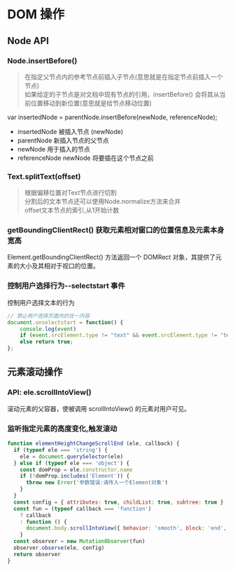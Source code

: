 # DOM 操作  

## Node API

### Node.insertBefore()  

> 在指定父节点内的参考节点前插入子节点(意思就是在指定节点前插入一个节点)  
> 如果给定的子节点是对文档中现有节点的引用，insertBefore() 会将其从当前位置移动到新位置(意思就是给节点移动位置)  

var insertedNode = parentNode.insertBefore(newNode, referenceNode);

* insertedNode 被插入节点 (newNode)
* parentNode 新插入节点的父节点
* newNode 用于插入的节点
* referenceNode newNode 将要插在这个节点之前  

### Text.splitText(offset)  

> 根据偏移位置对Text节点进行切割  
> 分割后的文本节点还可以使用Node.normalize方法来合并  
> offset文本节点的索引,从1开始计数  

### getBoundingClientRect()  获取元素相对窗口的位置信息及元素本身宽高

Element.getBoundingClientRect() 方法返回一个 DOMRect 对象，其提供了元素的大小及其相对于视口的位置。

### 控制用户选择行为--selectstart 事件

控制用户选择文本的行为

```js
// 禁止用户选择页面内的任一内容
document.onselectstart = function() {
    console.log(event)
	if (event.srcElement.type != "text" && event.srcElement.type != "textarea" && event.srcElement.type != "password") return false;
	else return true;
};
```

## 元素滚动操作

### API: ele.scrollIntoView()

滚动元素的父容器，使被调用 scrollIntoView() 的元素对用户可见。

### 监听指定元素的高度变化,触发滚动

```javascript
function elementHeightChangeScrollEnd (ele, callback) {
  if (typeof ele === 'string') {
    ele = document.querySelector(ele)
  } else if (typeof ele === 'object') {
    const domProp = ele.constructor.name
    if (!domProp.includes('Element')) {
      throw new Error('参数错误:请传入一个Element对象')
    }
  }
  const config = { attributes: true, childList: true, subtree: true }
  const fun = (typeof callback === 'function')
    ? callback
    : function () {
      document.body.scrollIntoView({ behavior: 'smooth', block: 'end', inline: 'nearest' })
    }
  const observer = new MutationObserver(fun)
  observer.observe(ele, config)
  return observer
}
```
